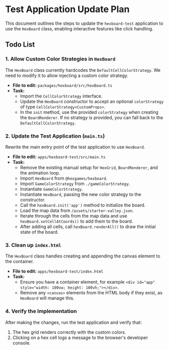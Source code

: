 # Test Application Update Plan

This document outlines the steps to update the `hexboard-test` application to use the `HexBoard` class, enabling interactive features like click handling.

## Todo List

### 1. Allow Custom Color Strategies in `HexBoard`

The `HexBoard` class currently hardcodes the `DefaultCellColorStrategy`. We need to modify it to allow injecting a custom color strategy.

- **File to edit:** `packages/hexboard/src/hexBoard.ts`
- **Task:**
  - Import the `CellColorStrategy` interface.
  - Update the `HexBoard` constructor to accept an optional `colorStrategy` of type `CellColorStrategy<CustomProps>`.
  - In the `init` method, use the provided `colorStrategy` when creating the `BoardRenderer`. If no strategy is provided, you can fall back to the `DefaultCellColorStrategy`.

### 2. Update the Test Application (`main.ts`)

Rewrite the main entry point of the test application to use `HexBoard`.

- **File to edit:** `apps/hexboard-test/src/main.ts`
- **Task:**
  - Remove the existing manual setup for `HexGrid`, `BoardRenderer`, and the animation loop.
  - Import `HexBoard` from `@hexgames/hexboard`.
  - Import `GameColorStrategy` from `./gameColorStrategy`.
  - Instantiate `GameColorStrategy`.
  - Instantiate `HexBoard`, passing the new color strategy to the constructor.
  - Call the `hexBoard.init('app')` method to initialize the board.
  - Load the map data from `/assets/starter-valley.json`.
  - Iterate through the cells from the map data and use `hexBoard.setCellAtCoords()` to add them to the board.
  - After adding all cells, call `hexBoard.renderAll()` to draw the initial state of the board.

### 3. Clean up `index.html`

The `HexBoard` class handles creating and appending the canvas element to the container.

- **File to edit:** `apps/hexboard-test/index.html`
- **Task:**
  - Ensure you have a container element, for example `<div id="app" style="width: 100vw; height: 100vh;"></div>`.
  - Remove any `<canvas>` elements from the HTML body if they exist, as `HexBoard` will manage this.

### 4. Verify the Implementation

After making the changes, run the test application and verify that:

1. The hex grid renders correctly with the custom colors.
2. Clicking on a hex cell logs a message to the browser's developer console.
